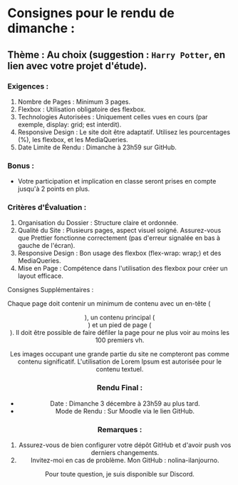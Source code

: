 # Consignes pour le rendu de dimanche : 

## Thème : Au choix (suggestion : `Harry Potter`, en lien avec votre projet d'étude).

### Exigences :

1. Nombre de Pages : Minimum 3 pages.
2. Flexbox : Utilisation obligatoire des flexbox.
3. Technologies Autorisées : Uniquement celles vues en cours (par exemple, display: grid; est interdit).
4. Responsive Design : Le site doit être adaptatif. Utilisez les pourcentages (%), les flexbox, et les MediaQueries.
5. Date Limite de Rendu : Dimanche à 23h59 sur GitHub.

### Bonus :

- Votre participation et implication en classe seront prises en compte jusqu'à 2 points en plus.

### Critères d'Évaluation :

1. Organisation du Dossier : Structure claire et ordonnée.
2. Qualité du Site : Plusieurs pages, aspect visuel soigné. Assurez-vous que Prettier fonctionne correctement (pas d'erreur signalée en bas à gauche de l'écran).
3. Responsive Design : Bon usage des flexbox (flex-wrap: wrap;) et des MediaQueries.
4. Mise en Page : Compétence dans l'utilisation des flexbox pour créer un layout efficace.

Consignes Supplémentaires :

Chaque page doit contenir un minimum de contenu avec un en-tête (<header>), un contenu principal (<main>) et un pied de page (<footer>). Il doit être possible de faire défiler la page pour ne plus voir au moins les 100 premiers vh.

Les images occupant une grande partie du site ne compteront pas comme contenu significatif.
L'utilisation de Lorem Ipsum est autorisée pour le contenu textuel.

### Rendu Final :

- Date : Dimanche 3 décembre à 23h59 au plus tard.
- Mode de Rendu : Sur Moodle via le lien GitHub.

### Remarques :

1. Assurez-vous de bien configurer votre dépôt GitHub et d'avoir push vos derniers changements. 
2. Invitez-moi en cas de problème.
Mon GitHub : nolina-ilanjourno.

Pour toute question, je suis disponible sur Discord.